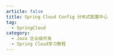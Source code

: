 ```yaml
---
article: false
title: Spring Cloud Config 分布式配置中心
tag:
  - SpringCloud
category:
  - Java 企业级开发
  - Spring Cloud学习教程
---
```


